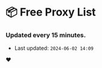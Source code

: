 # :package: Free Proxy List
### Updated every 15 minutes.

- Last updated: `2024-06-02 14:09`

:heart:
